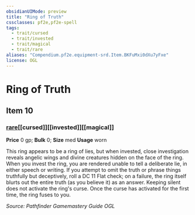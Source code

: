 ```yaml
---
obsidianUIMode: preview
title: "Ring of Truth"
cssclasses: pf2e,pf2e-spell
tags:
  - trait/cursed
  - trait/invested
  - trait/magical
  - trait/rare
aliases: "Compendium.pf2e.equipment-srd.Item.BKFuMxi0dXu7yFxe"
license: OGL
---
```

# Ring of Truth
## Item 10
### [rare](rare "Rare Rarity Trait")[[cursed]][[invested]][[magical]]


**Price** 0 gp; 
**Bulk** 0; **Size** med
**Usage** worn

This ring appears to be a ring of lies, but when invested, close investigation reveals angelic wings and divine creatures hidden on the face of the ring. When you invest the ring, you are rendered unable to tell a deliberate lie, in either speech or writing. If you attempt to omit the truth or phrase things truthfully but deceptively, roll a DC 11 Flat check; on a failure, the ring itself blurts out the entire truth (as you believe it) as an answer. Keeping silent does not activate the ring's curse. Once the curse has activated for the first time, the ring fuses to you.

*Source: Pathfinder Gamemastery Guide*
*OGL*